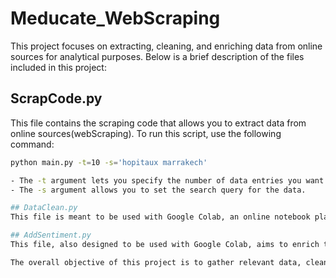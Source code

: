 # Meducate_WebScraping

This project focuses on extracting, cleaning, and enriching data from online sources for analytical purposes. Below is a brief description of the files included in this project:

## ScrapCode.py

This file contains the scraping code that allows you to extract data from online sources(webScraping). To run this script, use the following command:

```bash
python main.py -t=10 -s='hopitaux marrakech'

- The -t argument lets you specify the number of data entries you want to extract.
- The -s argument allows you to set the search query for the data.

## DataClean.py
This file is meant to be used with Google Colab, an online notebook platform. It contains steps to clean the extracted data, especially for the name column. The goal is to remove unwanted words and put the data in a more consistent format.

## AddSentiment.py
This file, also designed to be used with Google Colab, aims to enrich the data. It adds a sentiment column (neutral, positive, negative) to each data entry based on associated comments.

The overall objective of this project is to gather relevant data, clean it for easier analysis, and enrich it with additional information .
